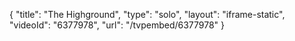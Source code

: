 {
    "title": "The Highground",
    "type": "solo",
    "layout": "iframe-static",
    "videoId": "6377978",
    "url": "\/tvpembed\/6377978"
}